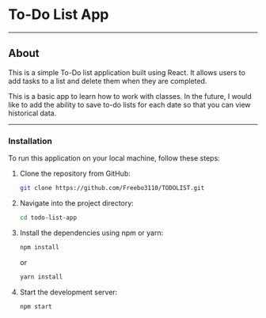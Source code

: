 # To-Do List App

*****************
## About
This is a simple To-Do list application built using React. It allows users to add tasks to a list and delete them when they are completed.

This is a basic app to learn how to work with classes. In the future, I would like to add the ability to save to-do lists for each date so that you can view historical data.

*****************
### Installation

To run this application on your local machine, follow these steps:

1. Clone the repository from GitHub:

   ```bash
   git clone https://github.com/Freebo3110/TODOLIST.git
   ```

2. Navigate into the project directory:

   ```bash
   cd todo-list-app
   ```

3. Install the dependencies using npm or yarn:

   ```bash
   npm install
   ```
   
    or 

    ```bash 
    yarn install 
    ```

4. Start the development server:

    ```bash 
    npm start 